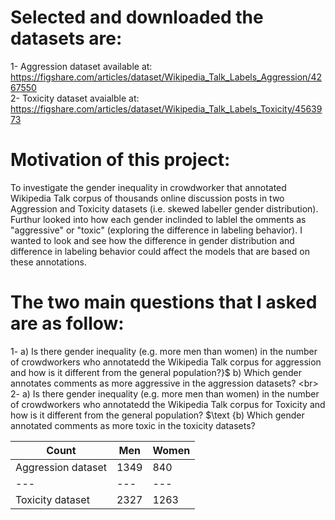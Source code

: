 # Selected and downloaded the datasets are:
1- Aggression dataset available at: https://figshare.com/articles/dataset/Wikipedia_Talk_Labels_Aggression/4267550 <br>
2- Toxicity dataset avaialble at: https://figshare.com/articles/dataset/Wikipedia_Talk_Labels_Toxicity/4563973

# Motivation of this project:
To investigate the gender inequality in crowdworker that annotated  Wikipedia Talk corpus of thousands online discussion posts in two Aggression and Toxicity datasets (i.e. skewed labeller gender distribution). Furthur looked into how each gender inclinded to lablel the omments as "aggressive" or "toxic" (exploring the difference in labeling behavior). I wanted to look and see how the difference in gender distribution and difference in labeling behavior could affect the models that are based on these annotations.

# The two main questions that I asked are as follow:
1- a) Is there gender inequality (e.g. more men than women) in the number of crowdworkers who annotatedd the Wikipedia Talk corpus for aggression  and how is it different from the general population?}$ $\text {b) Which gender annotates comments as more aggressive in the aggression datasets? <br>
2- a) Is there gender inequality (e.g. more men than women) in the number of crowdworkers who annotatedd the Wikipedia Talk corpus for Toxicity and how is it different from the general population?}$ $\text {b) Which gender annotated comments as more toxic in the toxicity datasets?


| Count | Men | Women  |
| --- | --- | --- |
| Aggression dataset  | 1349 | 840 |
| --- | --- | --- |
| Toxicity dataset  | 2327 | 1263 |
